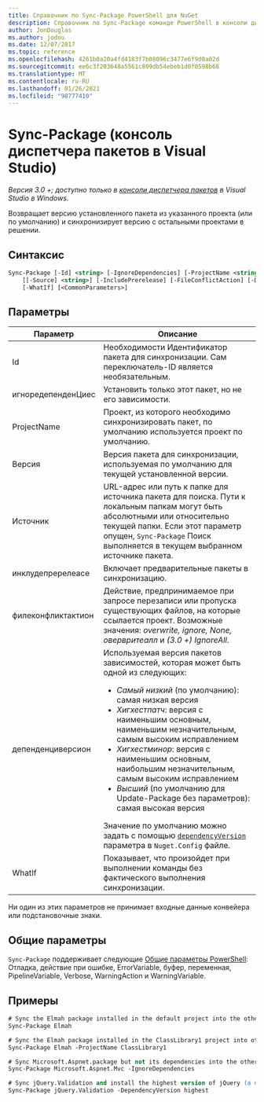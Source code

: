 ```yaml
---
title: Справочник по Sync-Package PowerShell для NuGet
description: Справочник по Sync-Package команде PowerShell в консоли диспетчера пакетов NuGet в Visual Studio.
author: JonDouglas
ms.author: jodou
ms.date: 12/07/2017
ms.topic: reference
ms.openlocfilehash: 4261b0a20a4fd4183f7b08096c3477e6f9d0a02d
ms.sourcegitcommit: ee6c3f203648a5561c809db54ebeb1d0f0598b68
ms.translationtype: MT
ms.contentlocale: ru-RU
ms.lasthandoff: 01/26/2021
ms.locfileid: "98777410"
---
```

# <a name="sync-package-package-manager-console-in-visual-studio"></a>Sync-Package (консоль диспетчера пакетов в Visual Studio)

*Версия 3.0 +; доступно только в [консоли диспетчера пакетов](../../consume-packages/install-use-packages-powershell.md) в Visual Studio в Windows.*

Возвращает версию установленного пакета из указанного проекта (или по умолчанию) и синхронизирует версию с остальными проектами в решении.

## <a name="syntax"></a>Синтаксис

```ps
Sync-Package [-Id] <string> [-IgnoreDependencies] [-ProjectName <string>] [[-Version] <string>]
    [[-Source] <string>] [-IncludePrerelease] [-FileConflictAction] [-DependencyVersion]
    [-WhatIf] [<CommonParameters>]
```

## <a name="parameters"></a>Параметры

| Параметр | Описание |
| --- | --- |
| Id | Необходимости Идентификатор пакета для синхронизации. Сам переключатель-ID является необязательным. |
| игноредепенденЦиес | Установить только этот пакет, но не его зависимости. |
| ProjectName | Проект, из которого необходимо синхронизировать пакет, по умолчанию используется проект по умолчанию. |
| Версия | Версия пакета для синхронизации, используемая по умолчанию для текущей установленной версии. |
| Источник | URL-адрес или путь к папке для источника пакета для поиска. Пути к локальным папкам могут быть абсолютными или относительно текущей папки. Если этот параметр опущен, `Sync-Package` Поиск выполняется в текущем выбранном источнике пакета. |
| инклудепререлеасе | Включает предварительные пакеты в синхронизацию. |
| филеконфликтактион | Действие, предпринимаемое при запросе перезаписи или пропуска существующих файлов, на которые ссылается проект. Возможные значения: *overwrite, ignore, None, овервритеалл* и *(3.0 +)* *IgnoreAll*. |
| депенденциверсион | Используемая версия пакетов зависимостей, которая может быть одной из следующих:<br/><ul><li>*Самый низкий* (по умолчанию): самая низкая версия</li><li>*Хигхестпатч*: версия с наименьшим основным, наименьшим незначительным, самым высоким исправлением</li><li>*Хигхестминор*: версия с наименьшим основным, наибольшим незначительным, самым высоким исправлением</li><li>*Высший* (по умолчанию для Update-Package без параметров): самая высокая версия</li></ul>Значение по умолчанию можно задать с помощью [`dependencyVersion`](../nuget-config-file.md#config-section) параметра в `Nuget.Config` файле. |
| WhatIf | Показывает, что произойдет при выполнении команды без фактического выполнения синхронизации. |

Ни один из этих параметров не принимает входные данные конвейера или подстановочные знаки.

## <a name="common-parameters"></a>Общие параметры

`Sync-Package` поддерживает следующие [Общие параметры PowerShell](/powershell/module/microsoft.powershell.core/about/about_commonparameters): Отладка, действие при ошибке, ErrorVariable, буфер, переменная, PipelineVariable, Verbose, WarningAction и WarningVariable.

## <a name="examples"></a>Примеры

```ps
# Sync the Elmah package installed in the default project into the other projects in the solution
Sync-Package Elmah

# Sync the Elmah package installed in the ClassLibrary1 project into other projects in the solution
Sync-Package Elmah -ProjectName ClassLibrary1

# Sync Microsoft.Aspnet.package but not its dependencies into the other projects in the solution
Sync-Package Microsoft.Aspnet.Mvc -IgnoreDependencies

# Sync jQuery.Validation and install the highest version of jQuery (a dependency) from the package source    
Sync-Package jQuery.Validation -DependencyVersion highest
```